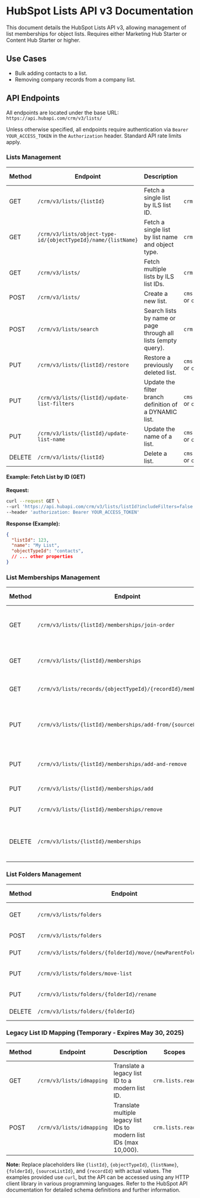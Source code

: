 # HubSpot Lists API v3 Documentation

This document details the HubSpot Lists API v3, allowing management of list memberships for object lists.  Requires either Marketing Hub Starter or Content Hub Starter or higher.

## Use Cases

* Bulk adding contacts to a list.
* Removing company records from a company list.


## API Endpoints

All endpoints are located under the base URL: `https://api.hubapi.com/crm/v3/lists/`

Unless otherwise specified, all endpoints require authentication via `Bearer YOUR_ACCESS_TOKEN` in the `Authorization` header.  Standard API rate limits apply.


### Lists Management

| Method | Endpoint                     | Description                                                                     | Scopes                                   | HTTP Status |
|--------|------------------------------|---------------------------------------------------------------------------------|--------------------------------------------|-------------|
| GET    | `/crm/v3/lists/{listId}`      | Fetch a single list by ILS list ID.                                            | `crm.lists.read`                           | 200         |
| GET    | `/crm/v3/lists/object-type-id/{objectTypeId}/name/{listName}` | Fetch a single list by list name and object type.                               | `crm.lists.read`                           | 200         |
| GET    | `/crm/v3/lists/`             | Fetch multiple lists by ILS list IDs.                                          | `crm.lists.read`                           | 200         |
| POST   | `/crm/v3/lists/`             | Create a new list.                                                              | `cms.membership.access_groups.write` or `crm.lists.write` | 200         |
| POST   | `/crm/v3/lists/search`       | Search lists by name or page through all lists (empty query).                 | `crm.lists.read`                           | 200         |
| PUT    | `/crm/v3/lists/{listId}/restore` | Restore a previously deleted list.                                             | `cms.membership.access_groups.write` or `crm.lists.write` | 204         |
| PUT    | `/crm/v3/lists/{listId}/update-list-filters` | Update the filter branch definition of a DYNAMIC list.                         | `cms.membership.access_groups.write` or `crm.lists.write` | 200         |
| PUT    | `/crm/v3/lists/{listId}/update-list-name` | Update the name of a list.                                                    | `cms.membership.access_groups.write` or `crm.lists.write` | 200         |
| DELETE | `/crm/v3/lists/{listId}`      | Delete a list.                                                                  | `cms.membership.access_groups.write` or `crm.lists.write` | 204         |


#### Example: Fetch List by ID (GET)

**Request:**

```bash
curl --request GET \
--url 'https://api.hubapi.com/crm/v3/lists/listId?includeFilters=false' \
--header 'authorization: Bearer YOUR_ACCESS_TOKEN'
```

**Response (Example):**

```json
{
  "listId": 123,
  "name": "My List",
  "objectTypeId": "contacts",
  // ... other properties
}
```


### List Memberships Management

| Method | Endpoint                                           | Description                                                                                          | Scopes                                   | HTTP Status |
|--------|----------------------------------------------------|------------------------------------------------------------------------------------------------------|--------------------------------------------|-------------|
| GET    | `/crm/v3/lists/{listId}/memberships/join-order`   | Fetch list memberships ordered by added-to-list date.                                             | `crm.lists.read`                           | 200         |
| GET    | `/crm/v3/lists/{listId}/memberships`               | Fetch list memberships ordered by record ID.                                                          | `crm.lists.read`                           | 200         |
| GET    | `/crm/v3/lists/records/{objectTypeId}/{recordId}/memberships` | Get lists a record is a member of.                                                              | `crm.lists.read`                           | 200         |
| PUT    | `/crm/v3/lists/{listId}/memberships/add-from/{sourceListId}` | Add all records from a source list to a destination list.                                         | `cms.membership.access_groups.write` or `crm.lists.write` | 204         |
| PUT    | `/crm/v3/lists/{listId}/memberships/add-and-remove` | Add and/or remove records from a list.                                                             | `cms.membership.access_groups.write` or `crm.lists.write` | 200         |
| PUT    | `/crm/v3/lists/{listId}/memberships/add`           | Add records to a list.                                                                            | `cms.membership.access_groups.write` or `crm.lists.write` | 200         |
| PUT    | `/crm/v3/lists/{listId}/memberships/remove`        | Remove records from a list.                                                                         | `cms.membership.access_groups.write` or `crm.lists.write` | 200         |
| DELETE | `/crm/v3/lists/{listId}/memberships`               | Remove all records from a list (list itself remains).                                             | `cms.membership.access_groups.write` or `crm.lists.write` | 204         |


### List Folders Management

| Method | Endpoint                                         | Description                                                              | Scopes                                   | HTTP Status |
|--------|-------------------------------------------------|--------------------------------------------------------------------------|--------------------------------------------|-------------|
| GET    | `/crm/v3/lists/folders`                         | Retrieves a folder and its children.                                    | `crm.lists.read`                           | 200         |
| POST   | `/crm/v3/lists/folders`                         | Creates a folder.                                                        | `cms.membership.access_groups.write` or `crm.lists.write` | 200         |
| PUT    | `/crm/v3/lists/folders/{folderId}/move/{newParentFolderId}` | Moves a folder.                                                          | `cms.membership.access_groups.write` or `crm.lists.write` | 200         |
| PUT    | `/crm/v3/lists/folders/move-list`                | Moves a list to a given folder.                                           | `cms.membership.access_groups.write` or `crm.lists.write` | 204         |
| PUT    | `/crm/v3/lists/folders/{folderId}/rename`        | Renames a folder.                                                        | `cms.membership.access_groups.write` or `crm.lists.write` | 200         |
| DELETE | `/crm/v3/lists/folders/{folderId}`                | Deletes a folder.                                                        | `cms.membership.access_groups.write` or `crm.lists.write` | 204         |


### Legacy List ID Mapping (Temporary - Expires May 30, 2025)

| Method | Endpoint                     | Description                                                                             | Scopes            | HTTP Status |
|--------|------------------------------|-----------------------------------------------------------------------------------------|--------------------|-------------|
| GET    | `/crm/v3/lists/idmapping`    | Translate a legacy list ID to a modern list ID.                                      | `crm.lists.read` | 200         |
| POST   | `/crm/v3/lists/idmapping`    | Translate multiple legacy list IDs to modern list IDs (max 10,000).                    | `crm.lists.read` | 200         |


**Note:**  Replace placeholders like `{listId}`, `{objectTypeId}`, `{listName}`, `{folderId}`, `{sourceListId}`, and `{recordId}` with actual values.  The examples provided use `curl`, but the API can be accessed using any HTTP client library in various programming languages.  Refer to the HubSpot API documentation for detailed schema definitions and further information.
